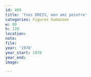```yaml
---
id: 409
title: 'Yves DREIS, mon ami peintre'
categories: Figures humaines
w: 80
h: 120
location:
note:
file:
year: '1978'
year_start: 1978
year_end:
image:

---
```

